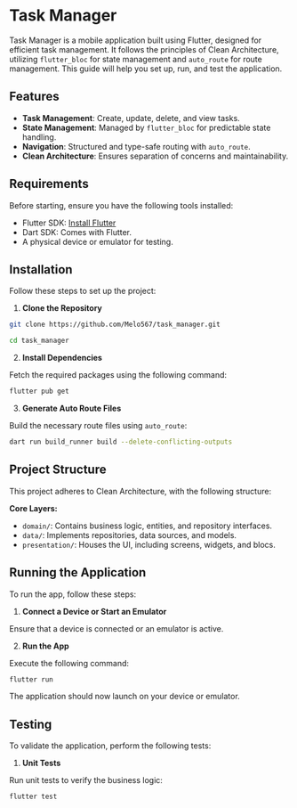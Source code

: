 # Task Manager

Task Manager is a mobile application built using Flutter, designed for efficient task management. It
follows the principles of Clean Architecture, utilizing `flutter_bloc` for state management
and `auto_route` for route management. This guide will help you set up, run, and test the
application.

## Features

- **Task Management**: Create, update, delete, and view tasks.
- **State Management**: Managed by `flutter_bloc` for predictable state handling.
- **Navigation**: Structured and type-safe routing with `auto_route`.
- **Clean Architecture**: Ensures separation of concerns and maintainability.

## Requirements

Before starting, ensure you have the following tools installed:

- Flutter SDK: [Install Flutter](https://flutter.dev/docs/get-started/install)
- Dart SDK: Comes with Flutter.
- A physical device or emulator for testing.

## Installation

Follow these steps to set up the project:

1. **Clone the Repository**

```bash
git clone https://github.com/Melo567/task_manager.git

cd task_manager
```

2. **Install Dependencies**

Fetch the required packages using the following command:

```bash
flutter pub get
```

3. **Generate Auto Route Files**

Build the necessary route files using `auto_route`:

```bash
dart run build_runner build --delete-conflicting-outputs
```

## Project Structure

This project adheres to Clean Architecture, with the following structure:

**Core Layers:**

- `domain/`: Contains business logic, entities, and repository interfaces.
- `data/`: Implements repositories, data sources, and models.
- `presentation/`: Houses the UI, including screens, widgets, and blocs.

## Running the Application

To run the app, follow these steps:

1. **Connect a Device or Start an Emulator**

Ensure that a device is connected or an emulator is active.

2. **Run the App**

Execute the following command:

```bash
flutter run
```

The application should now launch on your device or emulator.

## Testing

To validate the application, perform the following tests:

1. **Unit Tests**

Run unit tests to verify the business logic:

```bash
flutter test
```